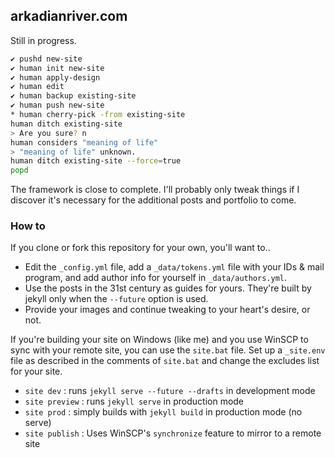 ## arkadianriver.com

Still in progress.

```sh
✔ pushd new-site
✔ human init new-site
✔ human apply-design
✔ human edit
✔ human backup existing-site
✔ human push new-site
* human cherry-pick -from existing-site
human ditch existing-site
> Are you sure? n
human considers "meaning of life"
> "meaning of life" unknown.
human ditch existing-site --force=true
popd
```

The framework is close to complete. I'll probably only tweak things if I discover it's
necessary for the additional posts and portfolio to come.

### How to

If you clone or fork this repository for your own, you'll want to..

- Edit the `_config.yml` file, add a `_data/tokens.yml` file with your IDs & mail program,
  and add author info for yourself in `_data/authors.yml`.
- Use the posts in the 31st century as guides for yours. They're built by jekyll only when
  the `--future` option is used.
- Provide your images and continue tweaking to your heart's desire, or not.

If you're building your site on Windows (like me) and you use WinSCP to sync with your
remote site, you can use the `site.bat` file. Set up a `_site.env` file
as described in the comments of `site.bat` and change the excludes list for your site.

- `site dev` : runs `jekyll serve --future --drafts` in development mode
- `site preview` : runs `jekyll serve` in production mode
- `site prod` : simply builds with `jekyll build` in production mode (no serve)
- `site publish` : Uses WinSCP's `synchronize` feature to mirror to a remote site
